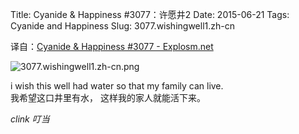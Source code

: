 Title: Cyanide & Happiness #3077：许愿井2
Date: 2015-06-21
Tags: Cyanide and Happiness
Slug: 3077.wishingwell1.zh-cn

译自：[Cyanide & Happiness #3077 - Explosm.net](http://explosm.net/comics/3077/)


![3077.wishingwell1.zh-cn.png](/static/images/comics/3077.wishingwell1.zh-cn.png)




i wish this well had
water so that my
family can live.            
我希望这口井里有水，
这样我的家人就能活下来。


*clink*
*叮当*
